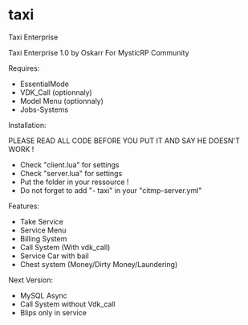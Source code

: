 # taxi
Taxi Enterprise


Taxi Enterprise 1.0 by Oskarr For MysticRP Community

Requires:

- EssentialMode
- VDK_Call (optionnaly)
- Model Menu (optionnaly)
- Jobs-Systems

Installation:

PLEASE READ ALL CODE BEFORE YOU PUT IT AND SAY HE DOESN'T WORK ! 
- Check "client.lua" for settings
- Check "server.lua" for settings
- Put the folder in your ressource !
- Do not forget to add "- taxi" in your "citmp-server.yml"

Features:

- Take Service
- Service Menu
- Billing System
- Call System (With vdk_call)
- Service Car with bail
- Chest system (Money/Dirty Money/Laundering)

Next Version:

- MySQL Async
- Call System without Vdk_call
- Blips only in service
